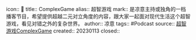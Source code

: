 icon:: 
title:: ComplexGame
alias:: 超智游戏
mark:: 是凉意主持或独角的一档播客节目，希望提供超越二元对立角度的内容，跟大家一起面对现代生活这个超智游戏，看见对错之外的复杂世界。
author:: 凉意
tags:: #Podcast
source:: [超智游戏ComplexGame](https://pod.link/1535884558)
created:: 20230113
closed::
